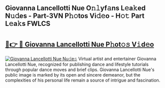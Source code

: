 ## Giovanna Lancellotti Nue O𝚗𝚕yf𝚊ns L𝚎a𝚔ed N𝚞𝚍es - Part-3VN P𝚑𝚘tos Vi𝚍𝚎o - H𝚘𝚝 Part L𝚎a𝚔s FWLCS

# <h2><a href="http://kfeps4.oniu.top/?m=Giovanna+Lancellotti+Nue">🔗👉 🔴 Giovanna Lancellotti Nue P𝚑ot𝚘𝚜 V𝚒d𝚎o</a></h2>

[![Giovanna Lancellotti Nue Nu𝚍e𝚜](https://i.imgur.com/0qMVB7G.gif)](http://kfeps4.oniu.top/?m=Giovanna+Lancellotti+Nue)
Virtual artist and entertainer Giovanna Lancellotti Nue, recognized for publishing dance and lifestyle tutorials through popular dance moves and brief clips. Giovanna Lancellotti Nue's public image is marked by its open and sincere demeanor, but the complexities of his personal life remain a source of intrigue and fascination.  
